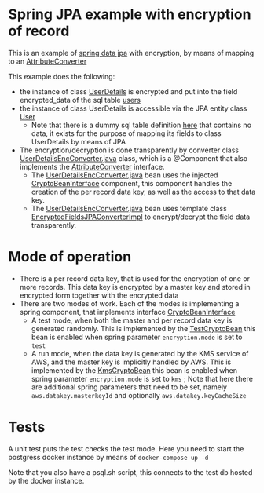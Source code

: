 # Spring JPA example with encryption of record

This is an example of [spring data jpa](https://spring.io/projects/spring-data-jpa) with encryption, by means of mapping to an [AttributeConverter](https://javaee.github.io/javaee-spec/javadocs/javax/persistence/AttributeConverter.html) 

This example does the following:

- the instance of class [UserDetails](jpa-enc-convert/src/main/java/jpacrypto/db/entity/UserDetails.java) is encrypted and put into the field encrypted\_data of the sql table [users](jpa-enc-convert/src/main/resources/db/changelog/changes/v1_001.sql)  
- the instance of class UserDetails is accessible via the JPA entity class [User](jpa-enc-convert/src/main/java/jpacrypto/db/entity/User.java#21) 
    - Note that there is a dummy sql table definition [here](jpa-enc-convert/src/main/resources/db/changelog/changes/v1_002.sql) that contains no data, it exists for the purpose of mapping its fields to class UserDetails by means of JPA 
- The encryption/decryption is done transparently by converter class [UserDetailsEncConverter.java](jpa-enc-convert/src/main/java/jpacrypto/db/entity/User.java) class, which is a @Component that also implements the [AttributeConverter](https://javaee.github.io/javaee-spec/javadocs/javax/persistence/AttributeConverter.html) interface.
    - The [UserDetailsEncConverter.java](jpa-enc-convert/src/main/java/jpacrypto/db/entity/User.java) bean uses the injected [CryptoBeanInterface](jpa-enc-convert/src/main/java/jpacrypto/util/CryptoBeanInterface.java) component, this component handles the creation of the per record data key, as well as the access to that data key.
    - The [UserDetailsEncConverter.java](jpa-enc-convert/src/main/java/jpacrypto/db/entity/User.java) bean uses template class [EncryptedFieldsJPAConverterImpl](jpa-enc-convert/src/main/java/jpacrypto/util/EncryptedFieldsJPAConverterImpl.java) to encrypt/decrypt the field data transparently.

# Mode of operation 

- There is a per record data key, that is used for the encryption of one or more records. This data key is encrypted by a master key and stored in encrypted form together with the encrypted data 
- There are two modes of work. Each of the modes is implementing a spring component, that implements interface [CryptoBeanInterface](jpa-enc-convert/src/main/java/jpacrypto/util/CryptoBeanInterface.java) 
    - A test mode, when both the master and per record data key is generated randomly. This is implemented by the [TestCryptoBean](jpa-enc-convert/src/main/java/jpacrypto/util/TestCryptoBean.java) this bean is enabled when spring parameter ```encryption.mode``` is set to ```test```
    - A run mode, when the data key is generated by the KMS service of AWS, and the master key is implicitly handled by AWS. This is implemented by the [KmsCryptoBean](jpa-enc-convert/src/main/java/jpacrypto/util/KmsCryptoBean.java) this bean is enabled when spring parameter ```encryption.mode``` is set to ```kms``` ; Note that here there are additional spring parameters that need to be set, namely ```aws.datakey.masterkeyId``` and optionally ```aws.datakey.keyCacheSize```

# Tests

A unit test puts the test checks the test mode. Here you need to start the postgress docker instance by means of ```docker-compose up -d``` 

Note that you also have a psql.sh script, this connects to the test db hosted by the docker instance.


